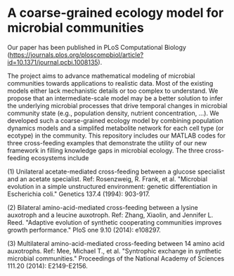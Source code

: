 # A coarse-grained ecology model for microbial communities

Our paper has been published in PLoS Computational Biology (https://journals.plos.org/ploscompbiol/article?id=10.1371/journal.pcbi.1008135).

The project aims to advance mathematical modeling of microbial communities towards applications to realistic data. Most of the existing models either lack mechanistic details or too complex to understand. We propose that an intermediate-scale model may be a better solution to infer the underlying microbial processes that drive temporal changes in microbial community state (e.g., population density, nutrient concentration, ...). We developed such a coarse-grained ecology model by combining population dynamics models and a simplifed metabolite network for each cell type (or ecotype) in the community. This repository includes our MATLAB codes for three cross-feeding examples that demonstrate the utility of our new framework in filling knowledge gaps in microbial ecology. The three cross-feeding ecosystems include

(1) Unilateral acetate-mediated cross-feeding between a glucose specialist and an acetate specialist. Ref: Rosenzweig, R. Frank, et al. "Microbial evolution in a simple unstructured environment: genetic differentiation in Escherichia coli." Genetics 137.4 (1994): 903-917.

(2) Bilateral amino-acid-mediated cross-feeding between a lysine auxotroph and a leucine auxotroph. Ref: Zhang, Xiaolin, and Jennifer L. Reed. "Adaptive evolution of synthetic cooperating communities improves growth performance." PloS one 9.10 (2014): e108297.

(3) Multilateral amino-acid-mediated cross-feeding between 14 amino acid auxotrophs. Ref: Mee, Michael T., et al. "Syntrophic exchange in synthetic microbial communities." Proceedings of the National Academy of Sciences 111.20 (2014): E2149-E2156. 
